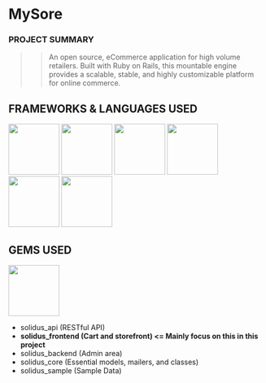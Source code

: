 # MySore

### PROJECT SUMMARY

> > An open source, eCommerce application for high volume retailers. Built with Ruby on Rails, this mountable engine provides a scalable, stable, and highly customizable platform for online commerce.

## FRAMEWORKS & LANGUAGES USED

<img src="http://baronkwan.github.io/assets/images/projects/logo-ruby.png" width="100px">
<img src="http://baronkwan.github.io/assets/images/projects/logo-rubyonrails.png" width="100px">
<img src="http://baronkwan.github.io/assets/images/projects/logo-javascript.png" width="100px">
<img src="http://baronkwan.github.io/assets/images/projects/logo-html5.png" width="100px">
<img src="http://baronkwan.github.io/assets/images/projects/logo-css3.png" width="100px">
<img src="http://baronkwan.github.io/assets/images/projects/logo-bootstrap.png" width="100px">

## GEMS USED

<img src="http://baronkwan.github.io/assets/images/projects/logo-gem-solidus.png" width="100px">

- solidus_api (RESTful API)
- **solidus_frontend (Cart and storefront) <= Mainly focus on this in this project**
- solidus_backend (Admin area)
- solidus_core (Essential models, mailers, and classes)
- solidus_sample (Sample Data)